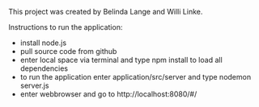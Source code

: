 

This project was created by Belinda Lange and Willi Linke.

Instructions to run the application:
- install node.js
- pull source code from github
- enter local space via terminal and type npm install to load all dependencies
- to run the application enter application/src/server and type nodemon server.js
- enter webbrowser and go to http://localhost:8080/#/